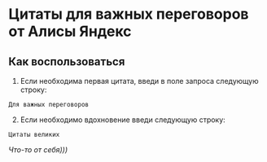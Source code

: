 # Цитаты для важных переговоров от Алисы Яндекс

## Как воспользоваться

1. Если необходима первая цитата, введи в поле запроса следующую строку:
```
Для важных переговоров
```
2. Если необходимо вдохновение введи следующую строку:
```
Цитаты великих
```

*Что-то от себя)))*
